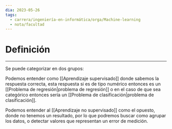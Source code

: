 ```yaml
---
dia: 2023-05-26
tags:
  - carrera/ingeniería-en-informática/orga/Machine-learning
  - nota/facultad
---
```

# Definición
---
Se puede categorizar en dos grupos:

Podemos entender como [[Aprendizaje supervisado]] donde sabemos la respuesta correcta, esta respuesta si es de tipo numérico entonces es un [[Problema de regresión|problema de regresión]] o en el caso de que sea categórico entonces sería un [[Problema de clasificación|problema de clasificación]].

Podemos entender al [[Aprendizaje no supervisado]] como el opuesto, donde no tenemos un resultado, por lo que podremos buscar como agrupar los datos, o detectar valores que representan un error de medición.